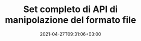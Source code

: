 ---
############################# Static ############################
layout: "product"
date: 2021-04-27T09:31:06+03:00
draft: false

############################# Head ############################
head_title: "API di manipolazione dei documenti .NET Java per i sistemi di gestione dei file"
head_description: "Manipolazione di documenti .NET e Java e visualizzazione di API per Word Excel PowerPoint Outlook HTML PDF. Aggiungi le funzionalità di imaging Barcode e OCR alle applicazioni .NET o Java."

############################# Header ############################
title: "Set completo di API di manipolazione del formato file"
description: "Esegui attività di elaborazione dei documenti su Word, Excel, PDF, PowerPoint, Outlook e oltre 100 altri formati di file, utilizzando le nostre API native per .NET e Java."
button:
  enable: true

############################# APIs ###############################
apis:
  enable: true

  api:
    # api loop
    - title: "Conholdate.Total famiglia di prodotti include"
      link: "https://products.conholdate.com/it/total/"
      label: "Visualizza tutte le API locali"
      api_product:
        # api_product loop
        - link: "/it/total/net/"
          img_alt: "Conholdate.Total per .NET"
          image: "/images/conholdate_total-for-net.png"
          product: "Conholdate.Total for"
          platform: ".NET"
          content: "Target Windows Forms, ASP.NET, WPF, WCF o qualsiasi tipo di applicazione basata su .NET Framework 2.0 o successivo."

        # api_product loop
        - link: "/it/total/java/"
          img_alt: "Conholdate.Total per Java"
          image: "/images/conholdate_total-for-java.png"
          product: "Conholdate.Total for"
          platform: "Java"
          content: "API Java native per desktop, web o qualsiasi tipo di applicazione basata su Java SE o EE."

############################# Support ############################
support:
    enable: true

############################# Back to top ###############################
back_to_top:
  enable: true
---